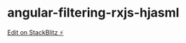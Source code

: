 # angular-filtering-rxjs-hjasml

[Edit on StackBlitz ⚡️](https://stackblitz.com/edit/angular-filtering-rxjs-hjasml)